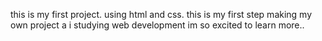 this is my first project. using html and css.
this is my first step making my own project a i studying web development
im so excited to learn more..
